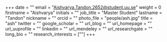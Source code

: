 +++
date = ""
email = "Aishvarya.Tandon.2652@student.uu.se"
weight = 0
firstname = "Aishvarya"
initials = ""
job_title = "Master Student"
lastname = "Tandon"
nickname = ""
orcid = ""
photo_file = "people/ash.jpg"
title = "ash"
twitter = ""
google_scholar = ""
url_blog = ""
url_homepage = ""
url_uuprofile = ""
linkedin = ""
url_mendeley = ""
url_researchgate = ""
long_bio = ""
research_interests = [""]
+++

